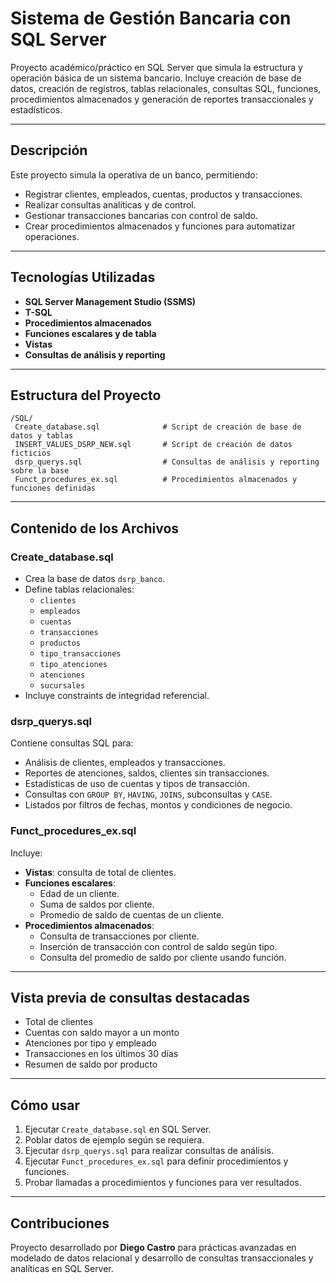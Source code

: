 
# Sistema de Gestión Bancaria con SQL Server

Proyecto académico/práctico en SQL Server que simula la estructura y operación básica de un sistema bancario. Incluye creación de base de datos, creación de registros, tablas relacionales, consultas SQL, funciones, procedimientos almacenados y generación de reportes transaccionales y estadísticos.

---

## Descripción

Este proyecto simula la operativa de un banco, permitiendo:
- Registrar clientes, empleados, cuentas, productos y transacciones.
- Realizar consultas analíticas y de control.
- Gestionar transacciones bancarias con control de saldo.
- Crear procedimientos almacenados y funciones para automatizar operaciones.

---

## Tecnologías Utilizadas

- **SQL Server Management Studio (SSMS)**
- **T-SQL**
- **Procedimientos almacenados**
- **Funciones escalares y de tabla**
- **Vistas**
- **Consultas de análisis y reporting**

---

## Estructura del Proyecto

```
/SQL/
 Create_database.sql              # Script de creación de base de datos y tablas
 INSERT_VALUES_DSRP_NEW.sql       # Script de creación de datos ficticios
 dsrp_querys.sql                  # Consultas de análisis y reporting sobre la base
 Funct_procedures_ex.sql          # Procedimientos almacenados y funciones definidas
```

---

## Contenido de los Archivos

### Create_database.sql
- Crea la base de datos `dsrp_banco`.
- Define tablas relacionales:
  - `clientes`
  - `empleados`
  - `cuentas`
  - `transacciones`
  - `productos`
  - `tipo_transacciones`
  - `tipo_atenciones`
  - `atenciones`
  - `sucursales`
- Incluye constraints de integridad referencial.

### dsrp_querys.sql
Contiene consultas SQL para:

- Análisis de clientes, empleados y transacciones.
- Reportes de atenciones, saldos, clientes sin transacciones.
- Estadísticas de uso de cuentas y tipos de transacción.
- Consultas con `GROUP BY`, `HAVING`, `JOINS`, subconsultas y `CASE`.
- Listados por filtros de fechas, montos y condiciones de negocio.

### Funct_procedures_ex.sql
Incluye:

- **Vistas**: consulta de total de clientes.
- **Funciones escalares**:
  - Edad de un cliente.
  - Suma de saldos por cliente.
  - Promedio de saldo de cuentas de un cliente.
- **Procedimientos almacenados**:
  - Consulta de transacciones por cliente.
  - Inserción de transacción con control de saldo según tipo.
  - Consulta del promedio de saldo por cliente usando función.

---

## Vista previa de consultas destacadas

- Total de clientes
- Cuentas con saldo mayor a un monto
- Atenciones por tipo y empleado
- Transacciones en los últimos 30 días
- Resumen de saldo por producto

---

## Cómo usar

1. Ejecutar `Create_database.sql` en SQL Server.
2. Poblar datos de ejemplo según se requiera.
3. Ejecutar `dsrp_querys.sql` para realizar consultas de análisis.
4. Ejecutar `Funct_procedures_ex.sql` para definir procedimientos y funciones.
5. Probar llamadas a procedimientos y funciones para ver resultados.

---

## Contribuciones

Proyecto desarrollado por **Diego Castro** para prácticas avanzadas en modelado de datos relacional y desarrollo de consultas transaccionales y analíticas en SQL Server.

